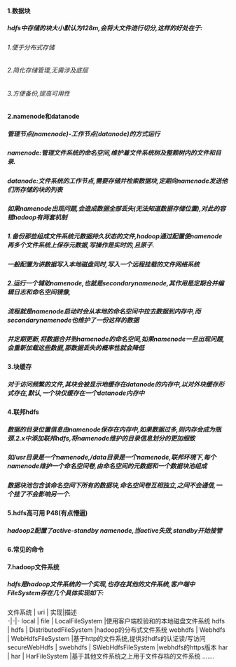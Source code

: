 #### 1.数据块
##### hdfs中存储的块大小默认为128m,会将大文件进行切分,这样的好处在于:
###### 1.便于分布式存储
###### 2.简化存储管理,无需涉及底层
###### 3.方便备份,提高可用性

#### 2.namenode和datanode
##### 管理节点(namenode)-工作节点(datanode)的方式运行
##### namenode:管理文件系统的命名空间,维护着文件系统树及整颗树内的文件和目录.
##### datanode:文件系统的工作节点,需要存储并检索数据块,定期向namenode发送他们所存储的块的列表

##### 如果namenode出现问题,会造成数据全部丢失(无法知道数据存储位置),对此的容错hadoop有两套机制
##### 1.备份那些组成文件系统元数据持久状态的文件,hadoop通过配置使namenode再多个文件系统上保存元数据,写操作是实时的,且原子.
##### 一般配置为讲数据写入本地磁盘同时,写入一个远程挂载的文件网络系统
##### 2.运行一个辅助namenode,也就是secondarynamenode,其作用是定期合并编辑日志和命名空间镜像,
##### 流程就是namenode启动时会从本地的命名空间中拉去数据到内存中,而secondarynamenode也维护了一份这样的数据
##### 并定期更新,将数据合并到namenode的命名空间,如果namenode一旦出现问题,会重新加载这些数据,那数据丢失的概率性就会降低


#### 3.块缓存
##### 对于访问频繁的文件,其块会被显示地缓存在datanode的内存中,以对外块缓存形式存在,默认,一个块仅缓存在一个datanode内存中

#### 4.联邦hdfs
##### 数据的目录位置信息由namenode保存在内存中,如果数据过多,则内存会成为瓶颈.2.x中添加联邦hdfs,将namenode维护的目录信息划分的更加细致
##### 如/usr目录是一个namenode,/data目录是一个namenode,联邦环境下,每个namenode维护一个命名空间卷,由命名空间的元数据和一个数据块池组成
##### 数据块池包含该命名空间下所有的数据块,命名空间卷互相独立,之间不会通信,一个挂了不会影响另一个.

#### 5.hdfs高可用  P48(有点懵逼)
##### hadoop2配置了active-standby namenode,当active失效,standby开始接管

#### 6.常见的命令

#### 7.hadoop文件系统
##### hdfs是hadoop文件系统的一个实现,也存在其他的文件系统,客户端中FileSystem存在几个具体实现如下:

文件系统 | uri |  实现|描述  
-|-|-
local | file | LocalFileSystem |使用客户端校验和的本地磁盘文件系统
hdfs | hdfs | DistributedFileSystem |hadoop的分布式文件系统
webhdfs | Webhdfs | WebHdfsFileSystem |基于http的文件系统,提供对hdfs的认证读/写访问
secureWebHdfs | swebhdfs | SWebHdfsFileSystem |webhdfs的https版本
har | har | HarFileSystem |基于其他文件系统之上用于文件存档的文件系统
                  .......










